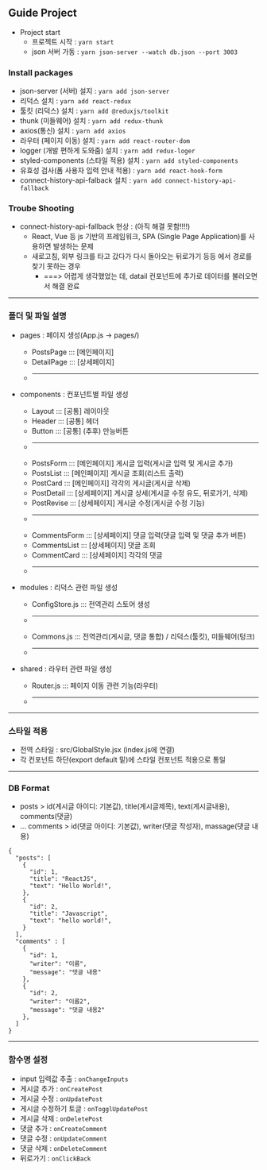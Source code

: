 ## Guide Project
- Project start
  - 프로젝트 시작 : `yarn start`
  - json 서버 가동 : `yarn json-server --watch db.json --port 3003`

### Install packages
- json-server (서버) 설지 : `yarn add json-server`
- 리덕스 설치 : `yarn add react-redux`
- 툴킷 (리덕스) 설치 : `yarn add @reduxjs/toolkit`
- thunk (미들웨어) 설치 : `yarn add redux-thunk`
- axios(통신) 설치 : `yarn add axios` 
- 라우터 (페이지 이동) 설치 : `yarn add react-router-dom` 
- logger (개발 편하게 도와줌) 설치 : `yarn add redux-loger`
- styled-components (스타일 적용) 설치 : `yarn add styled-components`
- 유효성 검사(폼 사용자 입력 안내 적용) : `yarn add react-hook-form`
- connect-history-api-falback 설치 : `yarn add connect-history-api-fallback`

### Troube Shooting
- connect-history-api-fallback 현상 : (아직 해결 못함!!!!)
  * React, Vue 등 js 기반의 프레임워크, SPA (Single Page Application)를 사용하면 발생하는 문제
  * 새로고침, 외부 링크를 타고 갔다가 다시 돌아오는 뒤로가기 등등 에서 경로를 찾기 못하는 경우
    - ===> 어렵게 생각했었는 데, datail 컨포넌트에 추가로 데이터를 불러오면서 해결 완료

-----

### 폴더 및 파일 설명
- pages : 페이지 생성(App.js -> pages/)
  * PostsPage ::: [메인페이지]
  * DetailPage ::: [상세페이지]
  * ---------------- 

- components : 컨포넌트별 파일 생성
  * Layout ::: [공통] 레이아웃
  * Header ::: [공통] 헤더
  * Button ::: [공통] (추후) 만능버튼
  * ---------------- 
  * PostsForm ::: [메인페이지] 게시글 입력(게시글 입력 및 게시글 추가)
  * PostsList ::: [메인페이지] 게시글 조회(리스트 출력)
  * PostCard ::: [메인페이지] 각각의 게시글(게시글 삭제)
  * PostDetail ::: [상세페이지] 게시글 상세(게시글 수정 유도, 뒤로가기, 삭제)
  * PostRevise ::: [상세페이지] 게시글 수정(게시글 수정 기능)
  * ---------------- 
  * CommentsForm ::: [상세페이지] 댓글 입력(댓글 입력 및 댓글 추가 버튼)
  * CommentsList ::: [상세페이지] 댓글 조회
  * CommentCard ::: [상세페이지] 각각의 댓글
  * ---------------- 
  
- modules : 리덕스 관련 파일 생성
  * ConfigStore.js ::: 전역관리 스토어 생성
  * ---------------- 
  * Commons.js ::: 전역관리(게시글, 댓글 통합) / 리덕스(툴킷), 미들웨어(텅크)
  * ---------------- 

- shared : 라우터 관련 파일 생성
  * Router.js ::: 페이지 이동 관련 기능(라우터)
  * ---------------- 

-----

### 스타일 적용
- 전역 스타일 :  src/GlobalStyle.jsx (index.js에 연결)
- 각 컨포넌트 하단(export default 밑)에 스타일 컨포넌트 적용으로 통일

-----

### DB Format
- posts > id(게시글 아이디: 기본값), title(게시글제목), text(게시글내용), comments(댓글)
- ... comments > id(댓글 아이디: 기본값), writer(댓글 작성자), massage(댓글 내용)
```
{
  "posts": [
    {
      "id": 1,
      "title": "ReactJS",
      "text": "Hello World!",
    },
    {
      "id": 2,
      "title": "Javascript",
      "text": "hello world!",
    }
  ],
  "comments" : [
    {
      "id": 1,
      "writer": "이름",
      "message": "댓글 내용"
    },
    {
      "id": 2,
      "writer": "이름2",
      "message": "댓글 내용2"
    },
  ]
}
```

-----

### 함수명 설정
- input 입력값 추출 : `onChangeInputs`
- 게시글 추가 : `onCreatePost`
- 게시글 수정 : `onUpdatePost`
- 게시글 수정하기 토글 : `onTogglUpdatePost`
- 게시글 삭제 : `onDeletePost`
- 댓글 추가 : `onCreateComment`
- 댓글 수정 : `onUpdateComment`
- 댓글 삭제 : `onDeleteComment`
- 뒤로가기 : `onClickBack`

